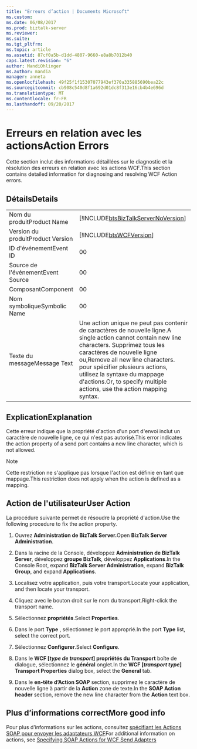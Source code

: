 ```yaml
---
title: "Erreurs d’action | Documents Microsoft"
ms.custom: 
ms.date: 06/08/2017
ms.prod: biztalk-server
ms.reviewer: 
ms.suite: 
ms.tgt_pltfrm: 
ms.topic: article
ms.assetid: 87cf0a5b-d1dd-4807-9660-e8a8b7012b40
caps.latest.revision: "6"
author: MandiOhlinger
ms.author: mandia
manager: anneta
ms.openlocfilehash: 49f25f1f15307077943ef370a335885690bea22c
ms.sourcegitcommit: cb908c540d8f1a692d01dc8f313e16cb4b4e696d
ms.translationtype: MT
ms.contentlocale: fr-FR
ms.lasthandoff: 09/20/2017
---
```

# <a name="action-errors"></a><span data-ttu-id="a6372-102">Erreurs en relation avec les actions</span><span class="sxs-lookup"><span data-stu-id="a6372-102">Action Errors</span></span>
<span data-ttu-id="a6372-103">Cette section inclut des informations détaillées sur le diagnostic et la résolution des erreurs en relation avec les actions WCF.</span><span class="sxs-lookup"><span data-stu-id="a6372-103">This section contains detailed information for diagnosing and resolving WCF Action errors.</span></span>  
  
## <a name="details"></a><span data-ttu-id="a6372-104">Détails</span><span class="sxs-lookup"><span data-stu-id="a6372-104">Details</span></span>  
  
|||  
|-|-|  
|<span data-ttu-id="a6372-105">Nom du produit</span><span class="sxs-lookup"><span data-stu-id="a6372-105">Product Name</span></span>|[!INCLUDE[btsBizTalkServerNoVersion](../includes/btsbiztalkservernoversion-md.md)]|  
|<span data-ttu-id="a6372-106">Version du produit</span><span class="sxs-lookup"><span data-stu-id="a6372-106">Product Version</span></span>|[!INCLUDE[btsWCFVersion](../includes/btswcfversion-md.md)]|  
|<span data-ttu-id="a6372-107">ID d'événement</span><span class="sxs-lookup"><span data-stu-id="a6372-107">Event ID</span></span>|<span data-ttu-id="a6372-108">0</span><span class="sxs-lookup"><span data-stu-id="a6372-108">0</span></span>|  
|<span data-ttu-id="a6372-109">Source de l'événement</span><span class="sxs-lookup"><span data-stu-id="a6372-109">Event Source</span></span>|<span data-ttu-id="a6372-110">0</span><span class="sxs-lookup"><span data-stu-id="a6372-110">0</span></span>|  
|<span data-ttu-id="a6372-111">Composant</span><span class="sxs-lookup"><span data-stu-id="a6372-111">Component</span></span>|<span data-ttu-id="a6372-112">0</span><span class="sxs-lookup"><span data-stu-id="a6372-112">0</span></span>|  
|<span data-ttu-id="a6372-113">Nom symbolique</span><span class="sxs-lookup"><span data-stu-id="a6372-113">Symbolic Name</span></span>|<span data-ttu-id="a6372-114">0</span><span class="sxs-lookup"><span data-stu-id="a6372-114">0</span></span>|  
|<span data-ttu-id="a6372-115">Texte du message</span><span class="sxs-lookup"><span data-stu-id="a6372-115">Message Text</span></span>|<span data-ttu-id="a6372-116">Une action unique ne peut pas contenir de caractères de nouvelle ligne.</span><span class="sxs-lookup"><span data-stu-id="a6372-116">A single action cannot contain new line characters.</span></span> <span data-ttu-id="a6372-117">Supprimez tous les caractères de nouvelle ligne ou,</span><span class="sxs-lookup"><span data-stu-id="a6372-117">Remove all new line characters.</span></span> <span data-ttu-id="a6372-118">pour spécifier plusieurs actions, utilisez la syntaxe du mappage d'actions.</span><span class="sxs-lookup"><span data-stu-id="a6372-118">Or, to specify multiple actions, use the action mapping syntax.</span></span>|  
  
## <a name="explanation"></a><span data-ttu-id="a6372-119">Explication</span><span class="sxs-lookup"><span data-stu-id="a6372-119">Explanation</span></span>  
 <span data-ttu-id="a6372-120">Cette erreur indique que la propriété d'action d'un port d'envoi inclut un caractère de nouvelle ligne, ce qui n'est pas autorisé.</span><span class="sxs-lookup"><span data-stu-id="a6372-120">This error indicates the action property of a send port contains a new line character, which is not allowed.</span></span>  
  
> [!NOTE]
>  <span data-ttu-id="a6372-121">Cette restriction ne s'applique pas lorsque l'action est définie en tant que mappage.</span><span class="sxs-lookup"><span data-stu-id="a6372-121">This restriction does not apply when the action is defined as a mapping.</span></span>  
  
## <a name="user-action"></a><span data-ttu-id="a6372-122">Action de l'utilisateur</span><span class="sxs-lookup"><span data-stu-id="a6372-122">User Action</span></span>  
 <span data-ttu-id="a6372-123">La procédure suivante permet de résoudre la propriété d'action.</span><span class="sxs-lookup"><span data-stu-id="a6372-123">Use the following procedure to fix the action property.</span></span>  
  
 
1.  <span data-ttu-id="a6372-124">Ouvrez **Administration de BizTalk Server.**</span><span class="sxs-lookup"><span data-stu-id="a6372-124">Open **BizTalk Server Administration**.</span></span>  
  
2.  <span data-ttu-id="a6372-125">Dans la racine de la Console, développez **Administration de BizTalk Server**, développez **groupe BizTalk**, développez **Applications**.</span><span class="sxs-lookup"><span data-stu-id="a6372-125">In the Console Root, expand  **BizTalk Server Administration**, expand **BizTalk Group**, and expand  **Applications**.</span></span>  
  
3.  <span data-ttu-id="a6372-126">Localisez votre application, puis votre transport.</span><span class="sxs-lookup"><span data-stu-id="a6372-126">Locate your application, and then locate your transport.</span></span>  
  
4.  <span data-ttu-id="a6372-127">Cliquez avec le bouton droit sur le nom du transport.</span><span class="sxs-lookup"><span data-stu-id="a6372-127">Right-click the transport name.</span></span>  
  
5.  <span data-ttu-id="a6372-128">Sélectionnez **propriétés**.</span><span class="sxs-lookup"><span data-stu-id="a6372-128">Select **Properties**.</span></span>  
  
6.  <span data-ttu-id="a6372-129">Dans le port **Type** , sélectionnez le port approprié.</span><span class="sxs-lookup"><span data-stu-id="a6372-129">In the port **Type** list, select the correct port.</span></span>  
  
7.  <span data-ttu-id="a6372-130">Sélectionnez **Configurer**.</span><span class="sxs-lookup"><span data-stu-id="a6372-130">Select **Configure**.</span></span>  
  
8.  <span data-ttu-id="a6372-131">Dans le **WCF [***type de transport***] propriétés du Transport** boîte de dialogue, sélectionnez le **général** onglet.</span><span class="sxs-lookup"><span data-stu-id="a6372-131">In the **WCF [***transport type***] Transport Properties** dialog box, select the **General** tab.</span></span>  
  
9. <span data-ttu-id="a6372-132">Dans le **en-tête d’Action SOAP** section, supprimez le caractère de nouvelle ligne à partir de la **Action** zone de texte.</span><span class="sxs-lookup"><span data-stu-id="a6372-132">In the **SOAP Action header** section, remove the new line character from the **Action** text box.</span></span>  

## <a name="more-good-info"></a><span data-ttu-id="a6372-133">Plus d’informations correct</span><span class="sxs-lookup"><span data-stu-id="a6372-133">More good info</span></span>  
 <span data-ttu-id="a6372-134">Pour plus d’informations sur les actions, consultez [spécifiant les Actions SOAP pour envoyer les adaptateurs WCF](../core/specifying-soap-actions-for-wcf-send-adapters.md)</span><span class="sxs-lookup"><span data-stu-id="a6372-134">For additional information on actions, see [Specifying SOAP Actions for WCF Send Adapters](../core/specifying-soap-actions-for-wcf-send-adapters.md)</span></span>
